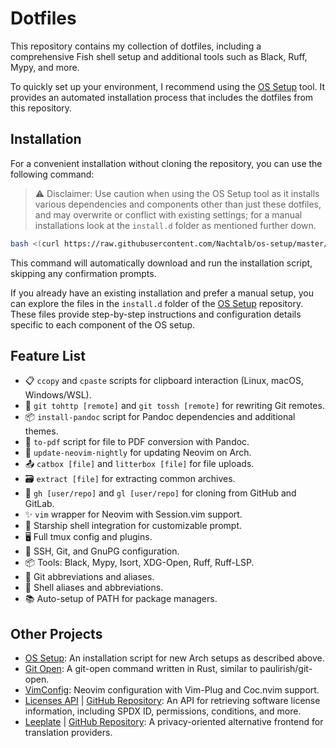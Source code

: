 # Dotfiles

This repository contains my collection of dotfiles, including a comprehensive
Fish shell setup and additional tools such as Black, Ruff, Mypy, and more.

To quickly set up your environment, I recommend using the
[OS Setup](https://github.com/Nachtalb/os-setup) tool. It provides an automated
installation process that includes the dotfiles from this repository.

## Installation

For a convenient installation without cloning the repository, you can use the
following command:

> ⚠ Disclaimer: Use caution when using the OS Setup tool as it installs various
> dependencies and components other than just these dotfiles, and may overwrite
> or conflict with existing settings; for a manual installations look at the
> `install.d` folder as mentioned further down.

```bash
bash <(curl https://raw.githubusercontent.com/Nachtalb/os-setup/master/web-install.sh) --noconfirm
```

This command will automatically download and run the installation script,
skipping any confirmation prompts.

If you already have an existing installation and prefer a manual setup, you can
explore the files in the `install.d` folder of the
[OS Setup](https://github.com/Nachtalb/os-setup) repository. These files provide
step-by-step instructions and configuration details specific to each component
of the OS setup.

## Feature List

- 📋 `ccopy` and `cpaste` scripts for clipboard interaction (Linux, macOS,
  Windows/WSL).
- 🔄 `git tohttp [remote]` and `git tossh [remote]` for rewriting Git remotes.
- 📦 `install-pandoc` script for Pandoc dependencies and additional themes.
- 📄 `to-pdf` script for file to PDF conversion with Pandoc.
- 🔄 `update-neovim-nightly` for updating Neovim on Arch.
- 📤 `catbox [file]` and `litterbox [file]` for file uploads.
- 🗃️ `extract [file]` for extracting common archives.
- 🐙 `gh [user/repo]` and `gl [user/repo]` for cloning from GitHub and GitLab.
- ✨ `vim` wrapper for Neovim with Session.vim support.
- 🚀 Starship shell integration for customizable prompt.
- 🖥️ Full tmux config and plugins.
- 🔑 SSH, Git, and GnuPG configuration.
- 📦 Tools: Black, Mypy, Isort, XDG-Open, Ruff, Ruff-LSP.
- 🚀 Git abbreviations and aliases.
- 🚀 Shell aliases and abbreviations.
- 📚 Auto-setup of PATH for package managers.

## Other Projects

- [OS Setup](https://github.com/Nachtalb/os-setup): An installation script for
  new Arch setups as described above.
- [Git Open](https://github.com/Nachtalb/git-open-rs): A git-open command
  written in Rust, similar to paulirish/git-open.
- [VimConfig](https://github.com/Nachtalb/vimconfig): Neovim configuration with
  Vim-Plug and Coc.nvim support.
- [Licenses API](https://licenses.nachtalb.io/) |
  [GitHub Repository](https://github.com/Nachtalb/licenses_api): An API for
  retrieving software license information, including SPDX ID, permissions,
  conditions, and more.
- [Leeplate](https://leeplate.nachtalb.io/) |
  [GitHub Repository](https://github.com/Nachtalb/leeplate): A privacy-oriented
  alternative frontend for translation providers.
